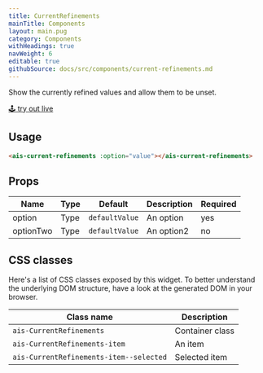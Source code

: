 ```yaml
---
title: CurrentRefinements
mainTitle: Components
layout: main.pug
category: Components
withHeadings: true
navWeight: 6
editable: true
githubSource: docs/src/components/current-refinements.md
---
```


Show the currently refined values and allow them to be unset.

<a class="btn btn-static-theme" href="stories/?selectedKind=CurrentRefinements">🕹 try out live</a>

## Usage

```html
<ais-current-refinements :option="value"></ais-current-refinements>
```

## Props

Name | Type | Default | Description | Required
---|---|---|---|---
option | Type | `defaultValue` | An option | yes
optionTwo | Type | `defaultValue` | An option2 | no

## CSS classes

Here's a list of CSS classes exposed by this widget. To better understand the underlying
DOM structure, have a look at the generated DOM in your browser.

Class name | Description
---|---
`ais-CurrentRefinements` | Container class
`ais-CurrentRefinements-item` | An item
`ais-CurrentRefinements-item--selected` | Selected item
